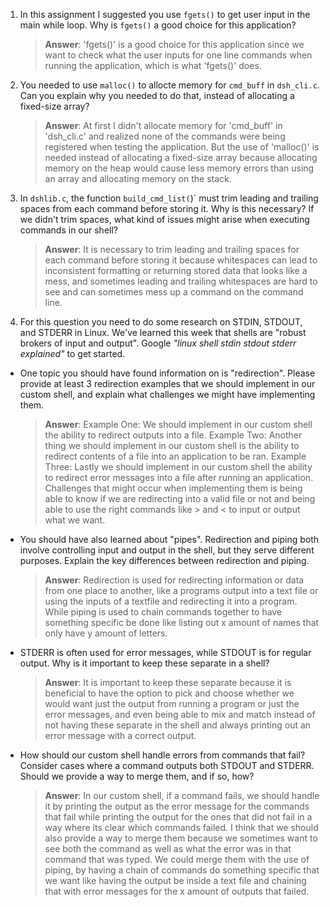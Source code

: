 1. In this assignment I suggested you use `fgets()` to get user input in the main while loop. Why is `fgets()` a good choice for this application?

    > **Answer**:  'fgets()' is a good choice for this application since we want to check what the user inputs for one line commands when running the application, which is what 'fgets()' does.

2. You needed to use `malloc()` to allocte memory for `cmd_buff` in `dsh_cli.c`. Can you explain why you needed to do that, instead of allocating a fixed-size array?

    > **Answer**:  At first I didn't allocate memory for 'cmd_buff' in 'dsh_cli.c' and realized none of the commands were being registered when testing the application. But the use of 'malloc()' is needed instead of allocating a fixed-size array because allocating memory on the heap would cause less memory errors than using an array and allocating memory on the stack.

3. In `dshlib.c`, the function `build_cmd_list(`)` must trim leading and trailing spaces from each command before storing it. Why is this necessary? If we didn't trim spaces, what kind of issues might arise when executing commands in our shell?

    > **Answer**:  It is necessary to trim leading and trailing spaces for each command before storing it because whitespaces can lead to inconsistent formatting or returning stored data that looks like a mess, and sometimes leading and trailing whitespaces are hard to see and can sometimes mess up a command on the command line.

4. For this question you need to do some research on STDIN, STDOUT, and STDERR in Linux. We've learned this week that shells are "robust brokers of input and output". Google _"linux shell stdin stdout stderr explained"_ to get started.

- One topic you should have found information on is "redirection". Please provide at least 3 redirection examples that we should implement in our custom shell, and explain what challenges we might have implementing them.

    > **Answer**:  Example One: We should implement in our custom shell the ability to redirect outputs into a file. Example Two: Another thing we should implement in our custom shell is the ability to redirect contents of a file into an application to be ran. Example Three: Lastly we should implement in our custom shell the ability to redirect error messages into a file after running an application. Challenges that might occur when implementing them is being able to know if we are redirecting into a valid file or not and being able to use the right commands like > and < to input or output what we want.

- You should have also learned about "pipes". Redirection and piping both involve controlling input and output in the shell, but they serve different purposes. Explain the key differences between redirection and piping.

    > **Answer**:  Redirection is used for redirecting information or data from one place to another, like a programs output into a text file or using the inputs of a textfile and redirecting it into a program. While piping is used to chain commands together to have something specific be done like listing out x amount of names that only have y amount of letters.

- STDERR is often used for error messages, while STDOUT is for regular output. Why is it important to keep these separate in a shell?

    > **Answer**:  It is important to keep these separate because it is beneficial to have the option to pick and choose whether we would want just the output from running a program or just the error messages, and even being able to mix and match instead of not having these separate in the shell and always printing out an error message with a correct output.

- How should our custom shell handle errors from commands that fail? Consider cases where a command outputs both STDOUT and STDERR. Should we provide a way to merge them, and if so, how?

    > **Answer**:  In our custom shell, if a command fails, we should handle it by printing the output as the error message for the commands that fail while printing the output for the ones that did not fail in a way where its clear which commands failed. I think that we should also provide a way to merge them because we sometimes want to see both the command as well as what the error was in that command that was typed. We could merge them with the use of piping, by having a chain of commands do something specific that we want like having the output be inside a text file and chaining that with error messages for the x amount of outputs that failed.